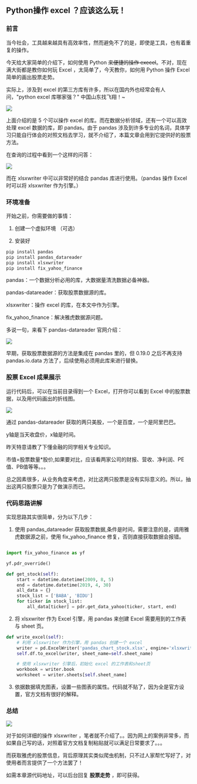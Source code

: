 ## Python操作 excel ？应该这么玩！

### 前言

当今社会，工具越来越具有高效率性，然而避免不了的是，即使是工具，也有着重复的操作。



今天给大家简单的介绍下，如何使用 Python ~~来便捷的操作 execel~~。不对，现在满大街都是教你如何玩 Excel ，太简单了，今天教你，如何用 Python 操作 Excel 简单的画出股票走势。



实际上，涉及到 excel 的第三方库有许多，所以在国内外也经常会有人问，"python excel 库哪家强？" 中国山东找飞翔！~

![](https://mmbiz.qpic.cn/mmbiz_png/E4ianOkSOYIbg54iardrbiaEgSM1ia4uiasxFic5oicBRb7HAltVbZF5PxyLJf1VyBib56lmFZ4RVLFsfaJMTR0CSWVkqw/640?wx_fmt=png&tp=webp&wxfrom=5&wx_lazy=1&wx_co=1)

上面介绍的是 5 个可以操作 excel 的库。而在数据分析领域，还有一个可以高效处理 excel 数据的库，即 pandas。由于 pandas 涉及到许多专业的名词，具体学习只能自行体会的对照文档去学习，就不介绍了，本篇文章会用到它提供好的股票方法。

在查询的过程中看到一个这样的问答：

![](https://mmbiz.qpic.cn/mmbiz_png/E4ianOkSOYIbg54iardrbiaEgSM1ia4uiasxFic7HH78aDUibCIuIYltv2VsLCJtp4fxLvrC7EuH11MesaEibr4iadEwiaPQ/640?wx_fmt=png&tp=webp&wxfrom=5&wx_lazy=1&wx_co=1)

而在 xlsxwriter 中可以非常好的结合 pandas 库进行使用。（pandas 操作 Excel 时可以将 xlsxwriter 作为引擎。）

### 环境准备

开始之前，你需要做的事情：



1. 创建一个虚拟环境 （可选）

2. 安装好

```python
pip install pandas
pip install pandas_datareader
pip install xlsxwriter
pip install fix_yahoo_finance
```

pandas：一个数据分析必用的库，大数据量清洗数据必备神器。

pandas-datareader：获取股票数据源的库。

xlsxwriter：操作 excel 的库，在本文中作为引擎。

fix_yahoo_finance：解决雅虎数据源问题。



多说一句，来看下 pandas-datareader 官网介绍：

![](https://mmbiz.qpic.cn/mmbiz_png/E4ianOkSOYIbg54iardrbiaEgSM1ia4uiasxF5iaFEn1Jicng4o9f7sQibOiaJtuRjkw5wgibnycEWG0msQ3icB1USocYFH6Q/640?wx_fmt=png&tp=webp&wxfrom=5&wx_lazy=1&wx_co=1)


早期，获取股票数据源的方法是集成在 pandas 里的，但 0.19.0 之后不再支持 pandas.io.data 方法了，后续使用必须用此库来进行替换。

### 股票 Excel 成果展示

运行代码后，可以在当前目录得到一个 Excel，打开你可以看到 Excel 中的股票数据，以及用代码画出的折线图。

![](https://mmbiz.qpic.cn/mmbiz_png/E4ianOkSOYIaRMCHHHUFdCa2y0rtlJicPbvwHdYD6Hic9lfia0icGFZPs47y2s01iadjuPN6ZgVnXyc139UZJO8ia0CfA/640?wx_fmt=png&tp=webp&wxfrom=5&wx_lazy=1&wx_co=1)

通过 pandas-datareader 获取的两只美股，一个是百度，一个是阿里巴巴。



y轴是当天收盘价，x轴是时间。



昨天特意请教了下懂金融的同学相关专业知识。



市值=股票数量*股价,如果要对比，应该看两家公司的财报、营收、净利润、PE值、PB值等等。。。



总之因素很多，从业务角度来考虑，对比这两只股票是没有实际意义的。所以，抽出这两只股票只是为了做演示而已。

### 代码思路讲解

实现思路其实很简单，分为以下几步：



1. 使用 pandas_datareader 获取股票数据,条件是时间，需要注意的是，调用雅虎数据源之前，使用 fix_yahoo_finance 修复，否则直接获取数据会报错。

```python

import fix_yahoo_finance as yf

yf.pdr_override()

def get_stock(self):
    start = datetime.datetime(2009, 8, 5)
    end = datetime.datetime(2019, 4, 30)
    all_data = {}
    stock_list = ['BABA', 'BIDU']
    for ticker in stock_list:
        all_data[ticker] = pdr.get_data_yahoo(ticker, start, end)
```

2. 将 xlsxwriter 作为 Excel 引擎，用 pandas 来创建 Excel 需要用到的工作表与 sheet 页。

```python
def write_excel(self):
    # 利用 xlsxwriter 作为引擎，用 pandas 创建一个 excel
    writer = pd.ExcelWriter('pandas_chart_stock.xlsx', engine='xlsxwriter')
    self.df.to_excel(writer, sheet_name=self.sheet_name)

    # 使用 xlsxwriter 引擎后，初始化 excel 的工作表和sheet页
    workbook = writer.book
    worksheet = writer.sheets[self.sheet_name]
```

3. 依据数据填充图表，设置一些图表的属性。代码就不贴了，因为全是官方设置，官方文档有很好的解释。

### 总结

![](https://mmbiz.qpic.cn/mmbiz_png/E4ianOkSOYIaRMCHHHUFdCa2y0rtlJicPbWqjzias9wnPAsR1608eIBvODsr0wHy8DzCwbngXDNIpyywWVL3ibgtpw/640?wx_fmt=png&tp=webp&wxfrom=5&wx_lazy=1&wx_co=1)

对于如何详细的操作 xlsxwriter ，笔者就不介绍了。。因为网上的案例非常多，而如果自己写的话，对照着官方文档复制粘贴就可以满足日常要求了。。。



而获取雅虎的股票信息，背后原理其实类似爬虫机制，只不过人家帮忙写好了，对使用者而言提供了一个方法罢了！



如需本章源代码地址，可以后台回复 **股票走势** ，即可获得。
